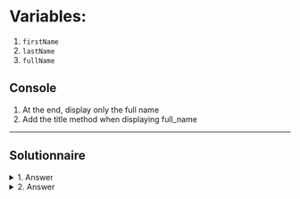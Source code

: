 # Variables:

1. `firstName`
2. `lastName`
3. `fullName`

## Console
1. At the end, display only the full name
2. Add the title method when displaying full_name

---

## Solutionnaire
<details><summary>1. Answer</summary><img src="https://i.imgur.com/oscRiUY.png"></details>
<details><summary>2. Answer</summary><img src="https://i.imgur.com/SaU8MW9.png"></details>
